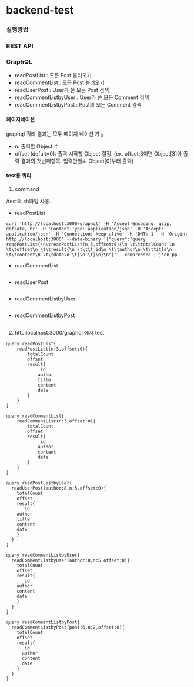 # backend-test

### 실행방법

### REST API

### GraphQL

- readPostList : 모든 Post 불러오기
- readCommentList : 모든 Post 불러오기
- readUserPost : User가 쓴 모든 Post 검색
- readCommentListbyUser : User가 쓴 모든 Comment 검색
- readCommentListbyPost : Post의 모든 Comment 검색

#### 페이지네이션

graphql 쿼리 결과는 모두 페이지 네이션 가능

- n: 출력할 Object 수
- offset (defult=0): 출력 시작할 Object 결정.
  (ex. offset:3이면 Object[3]이 출력 결과의 첫번째항목. 입력안할씨 Object[0]부터 출력)

#### test용 쿼리

1. command

/test의 sh파일 사용.

- readPostList

```
curl 'http://localhost:3000/graphql' -H 'Accept-Encoding: gzip, deflate, br' -H 'Content-Type: application/json' -H 'Accept: application/json' -H 'Connection: keep-alive' -H 'DNT: 1' -H 'Origin: http://localhost:3000' --data-binary '{"query":"query readPostList{\n\treadPostList(n:3,offset:6){\n \t\ttotalCount \n \t\toffset\n \t\tresult{\n \t\t\t_id\n \t\tauthor\n \t\ttitle\n \t\tcontent\n \t\tdate\n \t}\n \t}\n}\n"}' --compressed | json_pp
```

- readCommentList

```

```

- readUserPost

```

```

- readCommentListbyUser

```

```

- readCommentListbyPost

```

```

2. http:localhost:3000/graphql 에서 test

```
query readPostList{
	readPostList(n:3,offset:0){
  		totalCount
  		offset
  		result{
  			_id
    		author
    		title
    		content
    		date
    	}
  	}
}

query readCommentList{
	readCommentList(n:3,offset:0){
  		totalCount
  		offset
  		result{
  			_id
    		author
    		content
    		date
    	}
  	}
}

query readPostListbyUser{
  readUserPost(author:8,n:5,offset:0){
    totalCount
    offset
    result{
      _id
    author
    title
    content
    date
    }
  }
}

query readCommentListbyUser{
  readCommentListbyUser(author:8,n:5,offset:0){
    totalCount
    offset
    result{
      _id
    author
    content
    date
    }
  }
}

query readCommentListbyPost{
  readCommentListbyPost(post:6,n:2,offset:0){
    totalCount
    offset
    result{
      _id
      author
      content
      date
    }
  }
}
```
